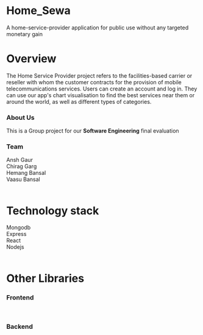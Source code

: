 # Home_Sewa
A home-service-provider application for public use without any targeted monetary gain
<br>

# Overview
The Home Service Provider project refers to the facilities-based carrier or reseller with whom the customer contracts for the provision of mobile telecommunications services. Users can create an account and log in. They can use our app's chart visualisation to find the best services near them or around the world, as well as different types of categories. 
<br>
<h3> About Us </h3>
<p> This is a Group project for our <b>Software Engineering</b> final evaluation</p>

<h3> Team </h3>
<div>
	<div>Ansh Gaur</div>
	<div>Chirag Garg</div>
	<div>Hemang Bansal</div>
	<div>Vaasu Bansal</div>
</div>
<br>

# Technology stack

<div>Mongodb</div>
<div>Express</div>
<div>React</div>
<div>Nodejs</div>
<br>

# Other Libraries

<h3>Frontend</h3>

<p dir="auto"><a target="_blank" rel="noopener noreferrer nofollow" href="https://camo.githubusercontent.com/4f627b8954bbdfa793097928dbe57bc682bdd53bb136f7fcc6b5ce51fd7af1ec/68747470733a2f2f696d672e736869656c64732e696f2f62616467652f4672616d65776f726b2d416e74642d626c7565"><img src="https://camo.githubusercontent.com/4f627b8954bbdfa793097928dbe57bc682bdd53bb136f7fcc6b5ce51fd7af1ec/68747470733a2f2f696d672e736869656c64732e696f2f62616467652f4672616d65776f726b2d416e74642d626c7565" alt="" data-canonical-src="https://img.shields.io/badge/Framework-Antd-blue" style="max-width: 100%;"></a>
<a target="_blank" rel="noopener noreferrer nofollow" href="https://camo.githubusercontent.com/ecaed9c5f1a033def4f0824c4baec3481aecde705156c1db5f02793a9c821f98/68747470733a2f2f696d672e736869656c64732e696f2f62616467652f4672616d65776f726b2d526561637453747261702d626c7565"><img src="https://camo.githubusercontent.com/ecaed9c5f1a033def4f0824c4baec3481aecde705156c1db5f02793a9c821f98/68747470733a2f2f696d672e736869656c64732e696f2f62616467652f4672616d65776f726b2d526561637453747261702d626c7565" alt="" data-canonical-src="https://img.shields.io/badge/Framework-ReactStrap-blue" style="max-width: 100%;"></a>
<a target="_blank" rel="noopener noreferrer nofollow" href="https://camo.githubusercontent.com/250512afbdb6630a8a951d6c878a3a530446c1a2b693063609c07c97117bb0fd/68747470733a2f2f696d672e736869656c64732e696f2f62616467652f4672616d65776f726b2d426f6f7473747261702d626c7565"><img src="https://camo.githubusercontent.com/250512afbdb6630a8a951d6c878a3a530446c1a2b693063609c07c97117bb0fd/68747470733a2f2f696d672e736869656c64732e696f2f62616467652f4672616d65776f726b2d426f6f7473747261702d626c7565" alt="" data-canonical-src="https://img.shields.io/badge/Framework-Bootstrap-blue" style="max-width: 100%;"></a>
<a target="_blank" rel="noopener noreferrer nofollow" href="https://camo.githubusercontent.com/1f7ee8dc1c623db16687081545b360663df5a4f1f39be3e21159d7ac0afbb332/68747470733a2f2f696d672e736869656c64732e696f2f62616467652f43686172742d726563686172742d70696e6b"><img src="https://camo.githubusercontent.com/1f7ee8dc1c623db16687081545b360663df5a4f1f39be3e21159d7ac0afbb332/68747470733a2f2f696d672e736869656c64732e696f2f62616467652f43686172742d726563686172742d70696e6b" alt="" data-canonical-src="https://img.shields.io/badge/Chart-rechart-pink" style="max-width: 100%;"></a>
<a target="_blank" rel="noopener noreferrer nofollow" href="https://camo.githubusercontent.com/5afccd505f586604cf7f84a0472a4eddcaf711bea2b5de86abe92b4b974fdb02/68747470733a2f2f696d672e736869656c64732e696f2f62616467652f526f757465722d636f6e6e65637465645f72656163745f726f757465722d677265656e"><img src="https://camo.githubusercontent.com/5afccd505f586604cf7f84a0472a4eddcaf711bea2b5de86abe92b4b974fdb02/68747470733a2f2f696d672e736869656c64732e696f2f62616467652f526f757465722d636f6e6e65637465645f72656163745f726f757465722d677265656e" alt="" data-canonical-src="https://img.shields.io/badge/Router-connected_react_router-green" style="max-width: 100%;"></a></p>


<h3> Backend <h3>
	
<p dir="auto"><a target="_blank" rel="noopener noreferrer nofollow" href="https://camo.githubusercontent.com/2b2bf60e9f71c8c77112b33a090bc175178c2ed662a7e3d2ca80dec1904d68ef/68747470733a2f2f696d672e736869656c64732e696f2f62616467652f4672616d65776f726b2d457870726573732d626c7565"><img src="https://camo.githubusercontent.com/2b2bf60e9f71c8c77112b33a090bc175178c2ed662a7e3d2ca80dec1904d68ef/68747470733a2f2f696d672e736869656c64732e696f2f62616467652f4672616d65776f726b2d457870726573732d626c7565" alt="" data-canonical-src="https://img.shields.io/badge/Framework-Express-blue" style="max-width: 100%;"></a>
<a target="_blank" rel="noopener noreferrer nofollow" href="https://camo.githubusercontent.com/fcdc46dc739c6ebc449e0e9421bb1e49aebacc423c2d05e91dbeaa7fb9d96922/68747470733a2f2f696d672e736869656c64732e696f2f62616467652f456e762d646f74656e762d726564"><img src="https://camo.githubusercontent.com/fcdc46dc739c6ebc449e0e9421bb1e49aebacc423c2d05e91dbeaa7fb9d96922/68747470733a2f2f696d672e736869656c64732e696f2f62616467652f456e762d646f74656e762d726564" alt="" data-canonical-src="https://img.shields.io/badge/Env-dotenv-red" style="max-width: 100%;"></a>
<a target="_blank" rel="noopener noreferrer nofollow" href="https://camo.githubusercontent.com/b090d485dae46f27430e2b9324b4f949ea165b3f25ae764149b9d904e633ae8e/68747470733a2f2f696d672e736869656c64732e696f2f62616467652f4d6964646c65776172652d6d6f6e676f6f73652d70696e6b"><img src="https://camo.githubusercontent.com/b090d485dae46f27430e2b9324b4f949ea165b3f25ae764149b9d904e633ae8e/68747470733a2f2f696d672e736869656c64732e696f2f62616467652f4d6964646c65776172652d6d6f6e676f6f73652d70696e6b" alt="" data-canonical-src="https://img.shields.io/badge/Middleware-mongoose-pink" style="max-width: 100%;"></a>
<a target="_blank" rel="noopener noreferrer nofollow" href="https://camo.githubusercontent.com/410dd7b83bfc86d8d117735a59e62256b471f45d0661382285ea56d3d97d54f2/68747470733a2f2f696d672e736869656c64732e696f2f62616467652f4d6964646c65776172652d636f72732d70696e6b"><img src="https://camo.githubusercontent.com/410dd7b83bfc86d8d117735a59e62256b471f45d0661382285ea56d3d97d54f2/68747470733a2f2f696d672e736869656c64732e696f2f62616467652f4d6964646c65776172652d636f72732d70696e6b" alt="" data-canonical-src="https://img.shields.io/badge/Middleware-cors-pink" style="max-width: 100%;"></a>
<a target="_blank" rel="noopener noreferrer nofollow" href="https://camo.githubusercontent.com/9064542a1fdd72fa718bb126b227cd3adcf5e381471ba8c2e43a41e87b5aa4af/68747470733a2f2f696d672e736869656c64732e696f2f62616467652f7365727665722d6e6f64656d6f6e2d6f72616e6765"><img src="https://camo.githubusercontent.com/9064542a1fdd72fa718bb126b227cd3adcf5e381471ba8c2e43a41e87b5aa4af/68747470733a2f2f696d672e736869656c64732e696f2f62616467652f7365727665722d6e6f64656d6f6e2d6f72616e6765" alt="" data-canonical-src="https://img.shields.io/badge/server-nodemon-orange" style="max-width: 100%;"></a></p>

